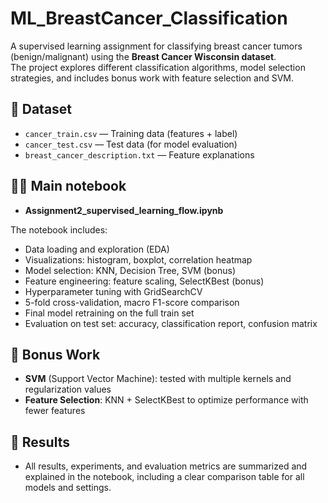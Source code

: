 # ML_BreastCancer_Classification

A supervised learning assignment for classifying breast cancer tumors (benign/malignant) using the **Breast Cancer Wisconsin dataset**.  
The project explores different classification algorithms, model selection strategies, and includes bonus work with feature selection and SVM.

## 📂 Dataset

- `cancer_train.csv` — Training data (features + label)
- `cancer_test.csv` — Test data (for model evaluation)
- `breast_cancer_description.txt` — Feature explanations

## 🧑‍💻 Main notebook

- **Assignment2_supervised_learning_flow.ipynb**

The notebook includes:
- Data loading and exploration (EDA)
- Visualizations: histogram, boxplot, correlation heatmap
- Model selection: KNN, Decision Tree, SVM (bonus)
- Feature engineering: feature scaling, SelectKBest (bonus)
- Hyperparameter tuning with GridSearchCV
- 5-fold cross-validation, macro F1-score comparison
- Final model retraining on the full train set
- Evaluation on test set: accuracy, classification report, confusion matrix

## 🚀 Bonus Work

- **SVM** (Support Vector Machine): tested with multiple kernels and regularization values
- **Feature Selection**: KNN + SelectKBest to optimize performance with fewer features

## 📝 Results

- All results, experiments, and evaluation metrics are summarized and explained in the notebook, including a clear comparison table for all models and settings.
